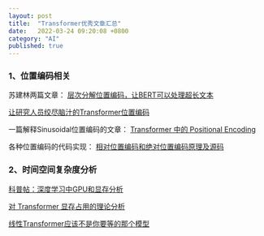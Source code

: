 ```yaml
---
layout: post
title:  "Transformer优秀文章汇总"
date:   2022-03-24 09:20:08 +0800
category: "AI"
published: true
---
```


### 1、位置编码相关
苏建林两篇文章：
[层次分解位置编码，让BERT可以处理超长文本](https://kexue.fm/archives/7947)

[让研究人员绞尽脑汁的Transformer位置编码](https://kexue.fm/archives/8130)

<!--more-->

一篇解释Sinusoidal位置编码的文章：
[Transformer 中的 Positional Encoding](https://wmathor.com/index.php/archives/1453/)

各种位置编码的代码实现：
[相对位置编码和绝对位置编码原理及源码](https://zhuanlan.zhihu.com/p/334355417)


### 2、时间空间复杂度分析
[科普帖：深度学习中GPU和显存分析](https://zhuanlan.zhihu.com/p/31558973)

[对 Transformer 显存占用的理论分析](https://zhuanlan.zhihu.com/p/462443052)

[线性Transformer应该不是你要等的那个模型](https://kexue.fm/archives/8610)














